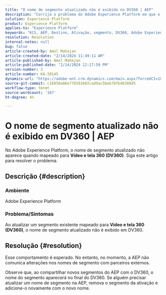 ```yaml
---
title: "O nome de segmento atualizado não é exibido no DV360 | AEP"
description: "Corrija o problema do Adobe Experience Platform em que o nome de segmento atualizado não é exibido em DV360. Remova o segmento e adicione-o novamente com um novo nome."
solution: Experience Platform
product: Experience Platform
applies-to: "Experience Platform"
keywords: "KCS, AEP, Destino, Ativação, segmento, DV360, Adobe Experience Platform"
resolution: Resolution
internal-notes: null
bug: false
article-created-by: Amol Mahajan
article-created-date: "2/14/2024 11:49:11 AM"
article-published-by: Amol Mahajan
article-published-date: "2/14/2024 12:17:59 PM"
version-number: 3
article-number: KA-20145
dynamics-url: "https://adobe-ent.crm.dynamics.com/main.aspx?forceUCI=1&pagetype=entityrecord&etn=knowledgearticle&id=ac18790e-2fcb-ee11-9079-6045bd006ce9"
source-git-commit: c16050a86e778391602cad9ac5beb79fb46380d5
workflow-type: tm+mt
source-wordcount: '167'
ht-degree: 4%

---
```


# O nome de segmento atualizado não é exibido em DV360 | AEP


No Adobe Experience Platform, o nome de segmento atualizado não aparece quando mapeado para <b>Vídeo e tela 360 (DV360)</b>. Siga este artigo para resolver o problema.

## Descrição {#description}


### <b>Ambiente</b>

Adobe Experience Platform



### <b>Problema/Sintomas</b>

Ao atualizar um segmento existente mapeado para <b>Vídeo e tela 360 (DV360)</b>, o nome de segmento atualizado não é exibido em DV360.


## Resolução {#resolution}


Esse comportamento é esperado. No entanto, no momento, a AEP não comunica alterações nos nomes de segmento com parceiros externos.



Observe que, ao compartilhar novos segmentos do AEP com o DV360, o nome do segmento aparecerá no final do DV360. Se alguém precisar atualizar um nome de segmento na AEP, remova o segmento da ativação e adicione-o novamente com o novo nome.
